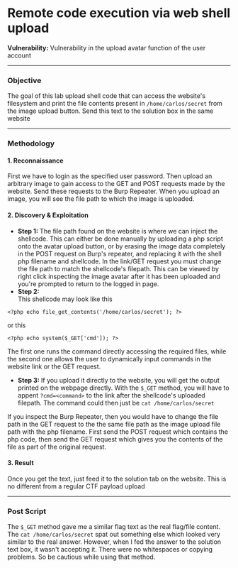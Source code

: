 # Remote code execution via web shell upload

**Vulnerability:** Vulnerability in the upload avatar function of the user account

---

### Objective
The goal of this lab upload shell code that can access the website's filesystem and print the file contents present in `/home/carlos/secret` from the image upload button. Send this text to the solution box in the same website

---

### Methodology

#### 1. Reconnaissance
First we have to login as the specified user password. Then upload an arbitrary image to gain access to the GET and POST requests made by the website. Send these requests to the Burp Repeater. When you upload an image, you will see the file path to which the image is uploaded. 

#### 2. Discovery & Exploitation

*   **Step 1:** The file path found on the website is where we can inject the shellcode. This can either be done manually by uploading a php script onto the avatar upload button, or by erasing the image data completely in the POST request on Burp's repeater, and replacing it with the shell php filename and shellcode. In the link/GET request you must change the file path to match the shellcode's filepath. This can be viewed by right click inspecting the image avatar after it has been uploaded and you're prompted to return to the logged in page.
*   **Step 2:**  
This shellcode may look like this
```
<?php echo file_get_contents('/home/carlos/secret'); ?>
```

or this
```
<?php echo system($_GET['cmd']); ?>     
```

The first one runs the command directly accessing the required files, while the second one allows the user to dynamically input commands in the website link or the GET request.

*   **Step 3:** 
If you upload it directly to the website, you will get the output printed on the webpage directly. With the `$_GET` method, you will have to appent `?cmd=<command>` to the link after the shellcode's uploaded filepath. The command could then just be `cat /home/carlos/secret`

If you inspect the Burp Repeater, then you would have to change the file path in the GET request to the the same file path as the image upload file path with the php filename. First send the POST request which contains the php code, then send the GET request which gives you the contents of the file as part of the original request. 


#### 3. Result
Once you get the text, just feed it to the solution tab on the website. This is no different from a regular CTF payload upload


---

### Post Script
The `$_GET` method gave me a similar flag text as the real flag/file content. The `cat /home/carlos/secret` spat out something else which looked very similar to the real answer. However, when I fed the answer to the solution text box, it wasn't accepting it. There were no whitespaces or copying problems. So be cautious while using that method.

